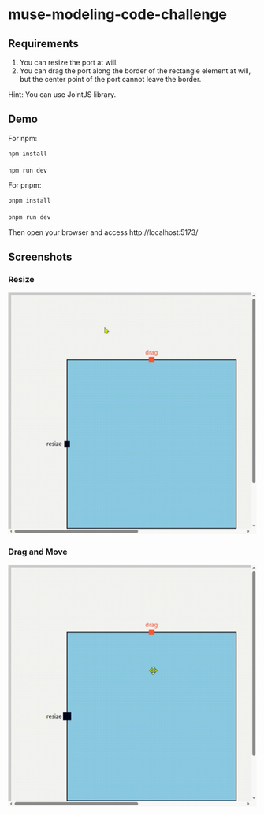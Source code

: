 # muse-modeling-code-challenge

## Requirements

1. You can resize the port at will.
2. You can drag the port along the border of the rectangle element at will, but the center point of the port cannot leave the border.

Hint: You can use JointJS library.

## Demo

For npm:
```bash
npm install

npm run dev
```

For pnpm:
```bash
pnpm install

pnpm run dev
```

Then open your browser and access http://localhost:5173/

## Screenshots

### Resize

<img src="https://raw.githubusercontent.com/jungleford/muse-modeling-code-challenge/refs/heads/main/resize.gif" style="width: 800px;" alt="" />

### Drag and Move

<img src="https://raw.githubusercontent.com/jungleford/muse-modeling-code-challenge/refs/heads/main/move.gif" style="width: 800px;" alt="" />
